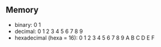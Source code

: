 ## Memory

- binary: 0 1
- decimal: 0 1 2 3 4 5 6 7 8 9
- hexadecimal (hexa = 16): 0 1 2 3 4 5 6 7 8 9 A B C D E F